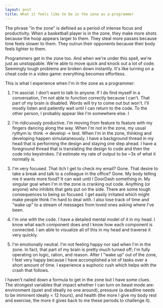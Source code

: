 ```yaml
---
layout: post
title: What it feels like to be in the zone as a programmer
---
```


The phrase "in the zone" is defined as a period of intense focus and productivity. When a basketball player is in the zone, they make more shots because the hoop appears larger to them. They steal more passes because time feels slower to them. They outrun their opponents because their body feels lighter to them. 

Programmers get in the zone too. And when we're under this spell, we're just as unstoppable. We're able to move quick and knock out a lot of code. Seemingly tough problems are broken down instantly. It's like turning on a cheat code in a video game: everything becomes effortless. 

This is what I experience when I'm in the zone as a programmer:

1. I'm asocial. I don't want to talk to anyone. If I do find myself in a conversation, I'm not able to function correctly because I can't. That part of my brain is disabled. Words will try to come out but won't. I'll mostly listen and patiently wait until I can return to the code. To the other person, I probably appear like I'm somewhere else. I

2. I'm ridicuously productive. I'm moving from feature to feature with my fingers dancing along the way. When I'm not in the zone, my usual rythym is: think -> develop -> test. When I'm in the zone, thinking and developing happen simulataneously. I have a background thread in my head that is performing the design and staying one step ahead. I have a foreground thread that is translating the design to code and then the code into keystrokes. I'd estimate my rate of output to be ~3x of what it normally is. 

3. I'm very focused. That itch I get to check my email? Gone. That desire to take a break and talk to a colleague in the office? Gone. My body telling me it wants more food? It can wait until I DoorDash something in. My singular goal when I'm in the zone is cranking out code. Anything (or anyone) who inhibits that gets put on the side. There are some tough consequences to being so focused. I get easily irritated which might make people think I'm hard to deal with. I also lose track of time and "wake up" to a stream of messages from loved ones asking where I've been.

4. I'm one with the code. I have a detailed mental model of it in my head. I know what each component does and I know how each component is connected. I am able to visualize all of this in my head and traverse it very quickly.

5. I'm emotionally neutral. I'm not feeling happy nor sad when I'm in the zone. In fact, that part of my brain is pretty much turned off; I'm fully operating on logic, ration, and reason. After I "wake up" out of the zone, I feel very happy because I have accomplished a lot of tasks over a short amount of time. I experience a euphoric rush which helps with the crash that follows.

I haven't nailed down a formula to get in the zone but I have some clues. The strongest variables that impact whether I can turn on beast mode are: environment (quiet and ideally no one around), pressure (a deadline needs to be imminent ideally < 12 hours), and health (the more I give my body rest and exercise, the more it gives back to me these periods to challenge it).
